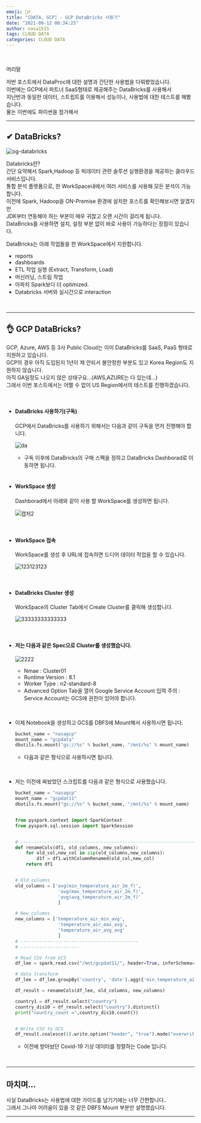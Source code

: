 ```yaml
---
emoji: 🤦‍♂️
title: "[DATA, GCP] - GCP DataBricks 사용기"
date: "2021-09-12 00:34:25"
author: nasa1515
tags: CLOUD DATA
categories: CLOUD DATA
---
```


  
<br/>

머리말  

저번 포스트에서 DataProc에 대한 설명과 간단한 사용법을 다뤄봤었습니다.  
이번에는 GCP에서 파트너 SaaS형태로 제공해주는 DataBricks를 사용해서  
지난번과 동일한 데이터, 스트립트를 이용해서 성능이나, 사용법에 대한 테스트를 해봤습니다.  
물논 이번에도 파이썬을 첨가해서  


--- 

## ✔ DataBricks?

![og-databricks](https://user-images.githubusercontent.com/69498804/117228331-cf65b580-ae53-11eb-9b9d-81bd0a524677.png)

Databricks란?  
간단 요약해서 Spark,Hadoop 등 빅데이터 관련 솔루션 실행환경을 제공하는 클라우드 서비스입니다.  
통합 분석 플랫폼으로, 한 WorkSpace내에서 여러 서비스를 사용해 모든 분석이 가능합니다.  
이전에 Spark, Hadoop을 ON-Premise 환경에 설치한 포스트를 확인해보시면 알겠지만  
JDK부터 연동해야 하는 부분이 매우 귀찮고 오랜 시간이 걸리게 됩니다.  
DataBricks를 사용하면 설치, 설정 부분 없이 바로 사용이 가능하다는 장점이 있습니다.  

DataBricks는 아래 작업들을 한 WorkSpace에서 지원합니다.  

- reports
- dashboards
- ETL 작업 실행 (Extract, Transform, Load)
- 머신러닝, 스트림 작업
- 아파치 Spark보다 더 optimized.
- Databricks 서버와 실시간으로 interaction

<br/>

---

## 👌 GCP DataBricks?

GCP, Azure, AWS 등 3사 Public Cloud는 이미 DataBricks를 SaaS, PaaS 형태로 지원하고 있습니다.  
GCP의 경우 아직 도입된지 1년이 채 안되서 불안정한 부분도 있고 Korea Region도 지원하지 않습니다.  
아직 GA일정도 나오지 않은 상태구요...(AWS,AZURE는 다 있는데...)   
그래서 이번 포스트에서는 어쩔 수 없이 US Region에서의 테스트를 진행하겠습니다.  


<br/>

* #### DataBricks 사용하기(구독)

    GCP에서 DataBricks를 사용하기 위해서는 다음과 같이 구독을 먼저 진행해야 합니다.  

    ![da](https://user-images.githubusercontent.com/69498804/117228743-a0037880-ae54-11eb-9362-11dd61314007.JPG)

    * 구독 이후에 DataBricks의 구매 스펙을 정하고 DataBricks Dashborad로 이동하면 됩니다.  


    <br/>

* #### WorkSpace 생성  

    Dashborad에서 아래와 같이 사용 할 WorkSpace를 생성하면 됩니다.


    ![캡처2](https://user-images.githubusercontent.com/69498804/117228897-025c7900-ae55-11eb-941b-597f74ec3f45.JPG)


    <br/>

* #### WorkSpace 접속  


    WorkSpace를 생성 후 URL에 접속하면 드디어 데이터 작업을 할 수 있습니다.  

    ![123123123](https://user-images.githubusercontent.com/69498804/117229354-d42b6900-ae55-11eb-839c-bc1f7979ed4b.JPG)

<br/>


* #### DataBricks Cluster 생성  

    WorkSpace의 Cluster Tab에서 Create Cluster를 클릭해 생성합니다.  

    ![33333333333333](https://user-images.githubusercontent.com/69498804/117230334-d68ec280-ae57-11eb-939d-295ed700acea.JPG)


<br>

* #### 저는 다음과 같은 Spec으로 Cluster를 생성했습니다.  

    ![2222](https://user-images.githubusercontent.com/69498804/117380571-f20bd300-af14-11eb-9cae-69720f7c2043.JPG)
    
    * Nmae : Cluster01 
    * Runtime Version : 8.1  
    * Worker Type : n2-standard-8 
    * Advanced Option Tab을 열어 Google Service Account 입력 
        주의 : Service Account는 GCS에 권한이 있어야 합니다.

<br/>

* 이제 Notebook을 생성하고 GCS를 DBFS에 Mount해서 사용하시면 됩니다.  


    ```python
    bucket_name = "nasagcp"
    mount_name = "gcpdata"
    dbutils.fs.mount("gs://%s" % bucket_name, "/mnt/%s" % mount_name)
    ```
    * 다음과 같은 형식으로 사용하시면 됩니다.

<br/>

* 저는 이전에 짜놨었던 스크립트를 다음과 같은 형식으로 사용했습니다. 

    ```python
    bucket_name = "nasagcp"
    mount_name = "gcpdat11"
    dbutils.fs.mount("gs://%s" % bucket_name, "/mnt/%s" % mount_name)


    from pyspark.context import SparkContext
    from pyspark.sql.session import SparkSession


    # ------------------------------------------------------------------
    def renameCols(df1, old_columns, new_columns):
        for old_col,new_col in zip(old_columns,new_columns):
            d1f = df1.withColumnRenamed(old_col,new_col)
        return df1


    # Old_columns
    old_columns = ['avg(min_temperature_air_2m_f)',
                    'avg(max_temperature_air_2m_f)',
                    'avg(avg_temperature_air_2m_f)'
                    ]

    # New_columns
    new_columns = ['temperature_air_min_avg',
                    'temperature_air_max_avg',
                    'temperature_air_avg_avg'
                    ]
    # --------------------------------------------
    # ----------------------

    # Read CSV from GCS
    df_lee = spark.read.csv("/mnt/gcpdat11/", header=True, inferSchema=True)

    # data transform
    df_lee = df_lee.groupBy('country', 'date').agg({'min_temperature_air_2m_f' : 'avg', 'max_temperature_air_2m_f' : 'avg', 'avg_temperature_air_2m_f' : 'avg'}).sort(desc('country')).orderBy('date')

    df_result = renameCols(df_lee, old_columns, new_columns)

    country1 = df_result.select("country")
    country_dis10 = df_result.select("country").distinct()
    print("country_count =",country_dis10.count())


    # Write CSV to GCS
    df_result.coalesce(1).write.option("header", "true").mode("overwrite").csv("/mnt/gcpdat11/dbfsre/")
    ```

    * 이전에 받아놨던 Covid-19 기상 데이터를 정렬하는 Code 입니다.  

<br/> 


---

## 마치며…  

  
사실 DataBricks는 사용법에 대한 가이드를 남기기에는 너무 간편합니다..  
그래서 그나마 어려움이 있을 것 같은 DBFS Mount 부분만 설명했습니다.  



---

```toc
```
